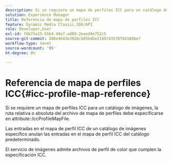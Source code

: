 ```yaml
---
description: Si se requiere un mapa de perfiles ICC para un catálogo de imágenes, la ruta relativa o absoluta del archivo de mapa de perfiles debe especificarse en el atributo IccProfileMapFile.
solution: Experience Manager
title: Referencia de mapa de perfiles ICC
feature: Dynamic Media Classic,SDK/API
role: Developer,User
exl-id: f6b75a15-55b4-44e7-a409-2eaed4e752c5
source-git-commit: 206e4643e3926cb85b4be2189743578f88180be7
workflow-type: tm+mt
source-wordcount: '95'
ht-degree: 0%

---
```


# Referencia de mapa de perfiles ICC{#icc-profile-map-reference}

Si se requiere un mapa de perfiles ICC para un catálogo de imágenes, la ruta relativa o absoluta del archivo de mapa de perfiles debe especificarse en attribute::IccProfileMapFile.

Las entradas en el mapa de perfil ICC de un catálogo de imágenes específico anulan las entradas en el mapa de perfil ICC del catálogo predeterminado.

El servicio de imágenes admite archivos de perfil de color que cumplen la especificación ICC.
